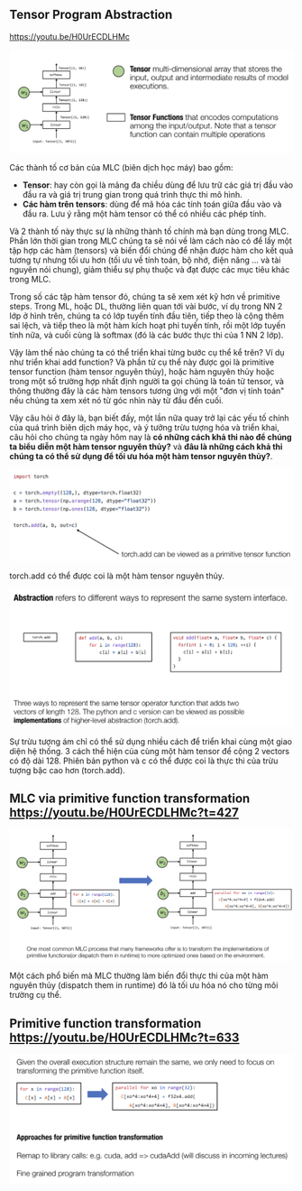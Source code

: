 ## Tensor Program Abstraction
https://youtu.be/H0UrECDLHMc

![](files/lec02-00.png)

Các thành tố cơ bản của MLC (biên dịch học máy) bao gồm:
- __Tensor__: hay còn gọi là mảng đa chiều dùng để lưu trữ các giá trị đầu vào đầu ra và giá trị trung gian trong quá trình thực thi mô hình.
- __Các hàm trên tensors__: dùng để mã hóa các tính toán giữa đầu vào và đầu ra. Lưu ý rằng một hàm tensor có thể có nhiều các phép tính.

Và 2 thành tố này thực sự là những thành tố chính mà bạn dùng trong MLC. Phần lớn thời gian trong MLC chúng ta sẽ nói về làm cách nào có để lấy một tập hợp các hàm (tensors) và biến đổi chúng để nhận được hàm cho kết quả tương tự nhưng tối ưu hơn (tối ưu về tính toán, bộ nhớ, điện năng ... và tài nguyên nói chung), giảm thiểu sự phụ thuộc và đạt được các mục tiêu khác trong MLC.

Trong số các tập hàm tensor đó, chúng ta sẽ xem xét kỹ hơn về primitive steps. Trong ML, hoặc DL, thường liên quan tới vài bước, ví dụ trong NN 2 lớp ở hình trên, chúng ta có lớp tuyến tính đầu tiên, tiếp theo là cộng thêm sai lệch, và tiếp theo là một hàm kích hoạt phi tuyến tính, rồi một lớp tuyến tính nữa, và cuối cùng là softmax (đó là các bước thực thi của 1 NN 2 lớp).

Vậy làm thế nào chúng ta có thể triển khai từng bước cụ thể kể trên? Ví dụ như triển khai add function? Và phần tử cụ thể này được gọi là primitive tensor function (hàm tensor nguyên thủy), hoặc hàm nguyên thủy hoặc trong một số trường hợp nhất định người ta gọi chúng là toán tử tensor, và thông thường đây là các hàm tensors tương ứng với một "đơn vị tính toán" nếu chúng ta xem xét nó từ góc nhìn này từ đầu đến cuối.

Vậy câu hỏi ở đây là, bạn biết đấy, một lần nữa quay trở lại các yếu tố chính của quá trình biên dịch máy học, và ý tưởng trừu tượng hóa và triển khai, câu hỏi cho chúng ta ngày hôm nay là __có những cách khả thi nào để chúng ta biểu diễn một hàm tensor nguyên thủy?__ và __đâu là những cách khả thi chúng ta có thể sử dụng để tối ưu hóa một hàm tensor nguyên thủy?__. 

![](files/lec02-01.png)

torch.add có thể được coi là một hàm tensor nguyên thủy.

![](files/lec02-02.png)

Sự trừu tượng ám chỉ có thể sử dụng nhiều cách để triển khai cùng một giao diện hệ thống. 3 cách thể hiện của cùng một hàm tensor để cộng 2 vectors có độ dài 128. Phiên bản python và c có thể được coi là thực thi của trừu tượng bậc cao hơn (torch.add).

## MLC via primitive function transformation https://youtu.be/H0UrECDLHMc?t=427

![](files/lec02-03.png)

Một cách phổ biến mà MLC thường làm biến đổi thực thi của một hàm nguyên thủy (dispatch them in runtime) đó là tối ưu hóa nó cho từng môi trường cụ thể.

## Primitive function transformation https://youtu.be/H0UrECDLHMc?t=633

![](files/lec02-04.png)


